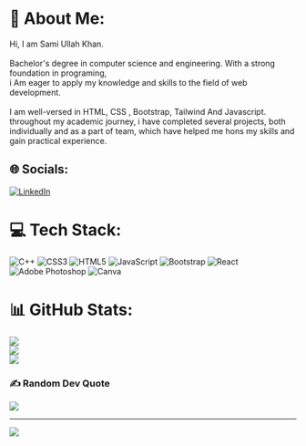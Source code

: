 # 💫 About Me:
Hi, I am Sami Ullah Khan.<br><br> Bachelor's degree in computer science and engineering. With a strong foundation in programing, <br>i Am eager to apply my knowledge and skills to the field of web development.<br><br>I am well-versed in HTML, CSS , Bootstrap, Tailwind And Javascript. <br>throughout my academic journey, i have completed several projects, both individually and as a part of team, which have helped me hons my skills and gain practical experience. 


## 🌐 Socials:
[![LinkedIn](https://img.shields.io/badge/LinkedIn-%230077B5.svg?logo=linkedin&logoColor=white)](https://linkedin.com/in/sami-ullah-khan-95a330268) 

# 💻 Tech Stack:
![C++](https://img.shields.io/badge/c++-%2300599C.svg?style=for-the-badge&logo=c%2B%2B&logoColor=white) ![CSS3](https://img.shields.io/badge/css3-%231572B6.svg?style=for-the-badge&logo=css3&logoColor=white) ![HTML5](https://img.shields.io/badge/html5-%23E34F26.svg?style=for-the-badge&logo=html5&logoColor=white) ![JavaScript](https://img.shields.io/badge/javascript-%23323330.svg?style=for-the-badge&logo=javascript&logoColor=%23F7DF1E)  ![Bootstrap](https://img.shields.io/badge/bootstrap-%23563D7C.svg?style=for-the-badge&logo=bootstrap&logoColor=white) ![React](https://img.shields.io/badge/react-%2320232a.svg?style=for-the-badge&logo=react&logoColor=%2361DAFB) ![Adobe Photoshop](https://img.shields.io/badge/adobephotoshop-%2331A8FF.svg?style=for-the-badge&logo=adobephotoshop&logoColor=white)  ![Canva](https://img.shields.io/badge/Canva-%2300C4CC.svg?style=for-the-badge&logo=Canva&logoColor=white)
# 📊 GitHub Stats:
![](https://github-readme-stats.vercel.app/api?username=Samikhan047&theme=radical&hide_border=false&include_all_commits=true&count_private=true)<br/>
![](https://github-readme-streak-stats.herokuapp.com/?user=Samikhan047&theme=radical&hide_border=false)<br/>
![](https://github-readme-stats.vercel.app/api/top-langs/?username=Samikhan047&theme=radical&hide_border=false&include_all_commits=true&count_private=true&layout=compact)

### ✍️ Random Dev Quote
![](https://quotes-github-readme.vercel.app/api?type=horizontal&theme=radical)

---
[![](https://visitcount.itsvg.in/api?id=Samikhan047&icon=0&color=0)](https://visitcount.itsvg.in)

<!-- Proudly created with GPRM ( https://gprm.itsvg.in ) -->
